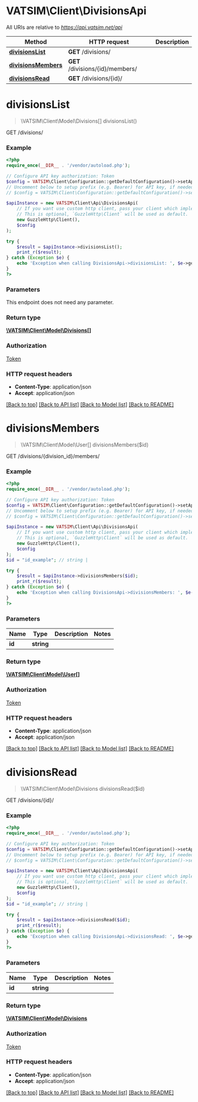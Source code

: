 # VATSIM\Client\DivisionsApi

All URIs are relative to *https://api.vatsim.net/api*

Method | HTTP request | Description
------------- | ------------- | -------------
[**divisionsList**](DivisionsApi.md#divisionsList) | **GET** /divisions/ | 
[**divisionsMembers**](DivisionsApi.md#divisionsMembers) | **GET** /divisions/{id}/members/ | 
[**divisionsRead**](DivisionsApi.md#divisionsRead) | **GET** /divisions/{id}/ | 


# **divisionsList**
> \VATSIM\Client\Model\Divisions[] divisionsList()



GET /divisions/

### Example
```php
<?php
require_once(__DIR__ . '/vendor/autoload.php');

// Configure API key authorization: Token
$config = VATSIM\Client\Configuration::getDefaultConfiguration()->setApiKey('Authorization', 'YOUR_API_KEY');
// Uncomment below to setup prefix (e.g. Bearer) for API key, if needed
// $config = VATSIM\Client\Configuration::getDefaultConfiguration()->setApiKeyPrefix('Authorization', 'Bearer');

$apiInstance = new VATSIM\Client\Api\DivisionsApi(
    // If you want use custom http client, pass your client which implements `GuzzleHttp\ClientInterface`.
    // This is optional, `GuzzleHttp\Client` will be used as default.
    new GuzzleHttp\Client(),
    $config
);

try {
    $result = $apiInstance->divisionsList();
    print_r($result);
} catch (Exception $e) {
    echo 'Exception when calling DivisionsApi->divisionsList: ', $e->getMessage(), PHP_EOL;
}
?>
```

### Parameters
This endpoint does not need any parameter.

### Return type

[**\VATSIM\Client\Model\Divisions[]**](../Model/Divisions.md)

### Authorization

[Token](../../README.md#Token)

### HTTP request headers

 - **Content-Type**: application/json
 - **Accept**: application/json

[[Back to top]](#) [[Back to API list]](../../README.md#documentation-for-api-endpoints) [[Back to Model list]](../../README.md#documentation-for-models) [[Back to README]](../../README.md)

# **divisionsMembers**
> \VATSIM\Client\Model\User[] divisionsMembers($id)



GET /divisions/{division_id}/members/

### Example
```php
<?php
require_once(__DIR__ . '/vendor/autoload.php');

// Configure API key authorization: Token
$config = VATSIM\Client\Configuration::getDefaultConfiguration()->setApiKey('Authorization', 'YOUR_API_KEY');
// Uncomment below to setup prefix (e.g. Bearer) for API key, if needed
// $config = VATSIM\Client\Configuration::getDefaultConfiguration()->setApiKeyPrefix('Authorization', 'Bearer');

$apiInstance = new VATSIM\Client\Api\DivisionsApi(
    // If you want use custom http client, pass your client which implements `GuzzleHttp\ClientInterface`.
    // This is optional, `GuzzleHttp\Client` will be used as default.
    new GuzzleHttp\Client(),
    $config
);
$id = "id_example"; // string | 

try {
    $result = $apiInstance->divisionsMembers($id);
    print_r($result);
} catch (Exception $e) {
    echo 'Exception when calling DivisionsApi->divisionsMembers: ', $e->getMessage(), PHP_EOL;
}
?>
```

### Parameters

Name | Type | Description  | Notes
------------- | ------------- | ------------- | -------------
 **id** | **string**|  |

### Return type

[**\VATSIM\Client\Model\User[]**](../Model/User.md)

### Authorization

[Token](../../README.md#Token)

### HTTP request headers

 - **Content-Type**: application/json
 - **Accept**: application/json

[[Back to top]](#) [[Back to API list]](../../README.md#documentation-for-api-endpoints) [[Back to Model list]](../../README.md#documentation-for-models) [[Back to README]](../../README.md)

# **divisionsRead**
> \VATSIM\Client\Model\Divisions divisionsRead($id)



GET /divisions/{id}/

### Example
```php
<?php
require_once(__DIR__ . '/vendor/autoload.php');

// Configure API key authorization: Token
$config = VATSIM\Client\Configuration::getDefaultConfiguration()->setApiKey('Authorization', 'YOUR_API_KEY');
// Uncomment below to setup prefix (e.g. Bearer) for API key, if needed
// $config = VATSIM\Client\Configuration::getDefaultConfiguration()->setApiKeyPrefix('Authorization', 'Bearer');

$apiInstance = new VATSIM\Client\Api\DivisionsApi(
    // If you want use custom http client, pass your client which implements `GuzzleHttp\ClientInterface`.
    // This is optional, `GuzzleHttp\Client` will be used as default.
    new GuzzleHttp\Client(),
    $config
);
$id = "id_example"; // string | 

try {
    $result = $apiInstance->divisionsRead($id);
    print_r($result);
} catch (Exception $e) {
    echo 'Exception when calling DivisionsApi->divisionsRead: ', $e->getMessage(), PHP_EOL;
}
?>
```

### Parameters

Name | Type | Description  | Notes
------------- | ------------- | ------------- | -------------
 **id** | **string**|  |

### Return type

[**\VATSIM\Client\Model\Divisions**](../Model/Divisions.md)

### Authorization

[Token](../../README.md#Token)

### HTTP request headers

 - **Content-Type**: application/json
 - **Accept**: application/json

[[Back to top]](#) [[Back to API list]](../../README.md#documentation-for-api-endpoints) [[Back to Model list]](../../README.md#documentation-for-models) [[Back to README]](../../README.md)

